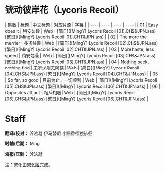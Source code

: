 # 铳动彼岸花（Lycoris Recoil）
| 集数 | 标题 | 中文标题 | 对应片源 | 字幕 |
| ---- | ---- | ---- | ---- |
| 01 | Easy does it | 稍安勿躁 | Web | [简日]([MingY] Lycoris Recoil [01].CHS&JPN.ass) [繁日]([MingY] Lycoris Recoil [01].CHT&JPN.ass) |
| 02 | The more the merrier | 多多益善 | Web | [简日]([MingY] Lycoris Recoil [02].CHS&JPN.ass) [繁日]([MingY] Lycoris Recoil [02].CHT&JPN.ass) |
| 03 | More haste, less speed | 稍安勿躁 | Web | [简日]([MingY] Lycoris Recoil [03].CHS&JPN.ass) [繁日]([MingY] Lycoris Recoil [03].CHT&JPN.ass) |
| 04 | Nothing seek, nothing find | 无所求则无所获 | Web | [简日]([MingY] Lycoris Recoil [04].CHS&JPN.ass) [繁日]([MingY] Lycoris Recoil [04].CHT&JPN.ass) |
| 05 | So far, so good | 目前为止，一切顺利 | Web | [简日]([MingY] Lycoris Recoil [05].CHS&JPN.ass) [繁日]([MingY] Lycoris Recoil [06].CHT&JPN.ass) |
| 06 | Opposites attract | 相斥相吸| Web | [简日]([MingY] Lycoris Recoil [06].CHS&JPN.ass) [繁日]([MingY] Lycoris Recoil [06].CHT&JPN.ass) |

# Staff
**翻译/校对：** 泠泫凝  伊马替尼  小圆香径独徘徊

**时轴/后期：** Ming

**海报/压制：** 泠泫凝

注：繁化由[繁化姬](https://zhconvert.org)完成。